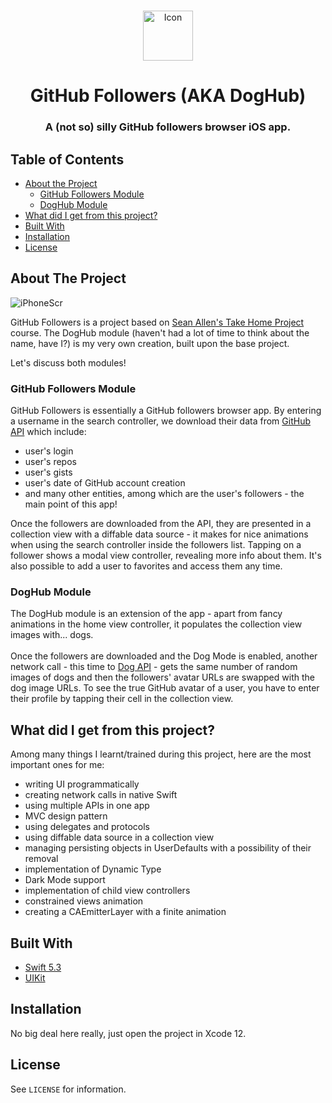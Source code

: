 <!-- PROJECT LOGO -->
<br />
<p align="center"> 

  <a href="https://user-images.githubusercontent.com/62523613/102473264-8bfedc00-4057-11eb-9139-78e807e4d3fe.png">
    <img src="https://user-images.githubusercontent.com/62523613/102473264-8bfedc00-4057-11eb-9139-78e807e4d3fe.png" alt="Icon" width="80" height="80">
  </a>

  <h1 align="center">GitHub Followers (AKA DogHub)</h1>
  <p align="center">
    <h3 align ="center"> A (not so) silly GitHub followers browser iOS app. <h3>
</p>



<!-- TABLE OF CONTENTS -->
## Table of Contents

* [About the Project](#about-the-project)
  * [GitHub Followers Module](#github-followers-module)
  * [DogHub Module](#doghub-module)
* [What did I get from this project?](#what-did-i-get-from-this-project)
* [Built With](#built-with)
* [Installation](#installation)
* [License](#license)

<!-- ABOUT THE PROJECT -->
## About The Project

![iPhoneScr](https://user-images.githubusercontent.com/62523613/102473546-dbdda300-4057-11eb-9edd-51ea07339a8f.png)

GitHub Followers is a project based on <a href="https://seanallen.teachable.com/p/take-home">Sean Allen's Take Home Project</a> course. The DogHub module (haven't had a lot of time to think about the name, have I?) is my very own creation, built upon the base project.

Let's discuss both modules!

### GitHub Followers Module
GitHub Followers is essentially a GitHub followers browser app. By entering a username in the search controller, we download their data from <a href="https://docs.github.com/en/free-pro-team@latest/rest">GitHub API</a> which include:
- user's login
- user's repos
- user's gists
- user's date of GitHub account creation
- and many other entities, among which are the user's followers - the main point of this app!

Once the followers are downloaded from the API, they are presented in a collection view with a diffable data source - it makes for nice animations when using the search controller inside the followers list. Tapping on a follower shows a modal view controller, revealing more info about them. It's also possible to add a user to favorites and access them any time. 

### DogHub Module
The DogHub module is an extension of the app - apart from fancy animations in the home view controller, it populates the collection view images with... dogs.<br>
<br>
Once the followers are downloaded and the Dog Mode is enabled, another network call - this time to <a href="https://dog.ceo/dog-api/">Dog API</a> - gets the same number of random images of dogs and then the followers' avatar URLs are swapped with the dog image URLs. To see the true GitHub avatar of a user, you have to enter their profile by tapping their cell in the collection view.

## What did I get from this project?
Among many things I learnt/trained during this project, here are the most important ones for me:
- writing UI programmatically
- creating network calls in native Swift
- using multiple APIs in one app
- MVC design pattern
- using delegates and protocols
- using diffable data source in a collection view
- managing persisting objects in UserDefaults with a possibility of their removal
- implementation of Dynamic Type
- Dark Mode support
- implementation of child view controllers
- constrained views animation
- creating a CAEmitterLayer with a finite animation

## Built With
* [Swift 5.3](https://developer.apple.com/swift/)
* [UIKit](https://developer.apple.com/documentation/uikit)

<!-- GETTING STARTED -->

## Installation

No big deal here really, just open the project in Xcode 12.

<!-- LICENSE -->
## License

See `LICENSE` for information.
